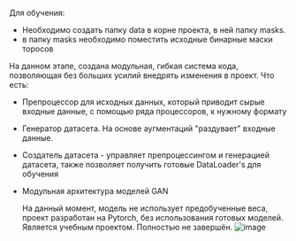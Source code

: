 Для обучения:
- Необходимо создать папку data в корне проекта, в ней папку masks.
- в папку masks необходимо поместить исходные бинарные маски торосов

На данном этапе, создана модульная, гибкая система кода, позволяющая без больших усилий внедрять изменения в проект.
Что есть:
- Препроцессор для исходных данных, который приводит сырые входные данные, с помощью ряда процессоров, к нужному формату
- Генератор датасета. На основе аугментаций "раздувает" входные данные.
- Создатель датасета - управляет препроцессингом и генерацией датасета, также позволяет получить готовые DataLoader's для обучения
- Модульная архитектура моделей GAN

  На данный момент, модель не использует предобученные веса, проект разработан на Pytorch, без использования готовых моделей.
  Является учебным проектом. Полностью не завершён.
![image](https://github.com/user-attachments/assets/d2820c35-53e7-4632-a621-a9071f9afe0d)
